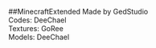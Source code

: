 ##MinecraftExtended
Made by GedStudio</br>
Codes: DeeChael</br>
Textures: GoRee</br>
Models: DeeChael</br>
